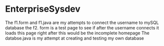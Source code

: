 # EnterpriseSysdev
The f1.form and f1.java are my attempts to connect the username to mySQL database 
the f2. form is a test page to see if after the username connects it loads this page right after this would be the incomplete homepage
The databse.java is my attempt at creating and testing my own database
